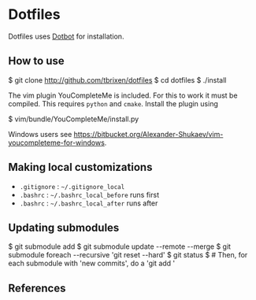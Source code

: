 Dotfiles
========

Dotfiles uses [Dotbot][dotbot] for installation.

How to use
----------

  $ git clone http://github.com/tbrixen/dotfiles
  $ cd dotfiles
  $ ./install

The vim plugin YouCompleteMe is included. For this to work it must be compiled. This requires `python` and `cmake`. Install the plugin using

  $ vim/bundle/YouCompleteMe/install.py

Windows users see https://bitbucket.org/Alexander-Shukaev/vim-youcompleteme-for-windows.

Making local customizations
---------------------------

* `.gitignore` : `~/.gitignore_local`
* `.bashrc` : `~/.bashrc_local_before` runs first
* `.bashrc` : `~/.bashrc_local_after` runs after

Updating submodules
-------------------

  $ git submodule add
  $ git submodule update --remote --merge
  $ git submodule foreach --recursive 'git reset --hard'
  $ git status
  $ # Then, for each submodule with 'new commits', do a 'git add <submodule path>'

References
----------

[dotbot]: https://github.com/anishathalye/dotbot
